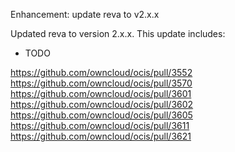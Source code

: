 Enhancement: update reva to v2.x.x

Updated reva to version 2.x.x. This update includes:

* TODO

https://github.com/owncloud/ocis/pull/3552
https://github.com/owncloud/ocis/pull/3570
https://github.com/owncloud/ocis/pull/3601
https://github.com/owncloud/ocis/pull/3602
https://github.com/owncloud/ocis/pull/3605
https://github.com/owncloud/ocis/pull/3611
https://github.com/owncloud/ocis/pull/3621
